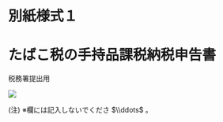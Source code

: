 # 別紙様式１

# たばこ税の手持品課税納税申告書

税務署提出用

![](https://www.nta.go.jp/tmp/823037bb-8cb5-4e74-baaf-59210e2ed14d/images/59d8cfe9ed6ae8d83e00fe17f6289574a2a163f38bc4c94526b73c6f0ca60692.jpg)

(注) ※欄には記入しないでくださ $\\ddots$ 。